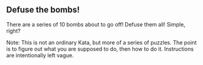 ## Defuse the bombs!

There are a series of 10 bombs about to go off! Defuse them all! Simple, right?

Note: This is not an ordinary Kata, but more of a series of puzzles. The point is to figure out what you are supposed to do, then how to do it. Instructions are intentionally left vague.
